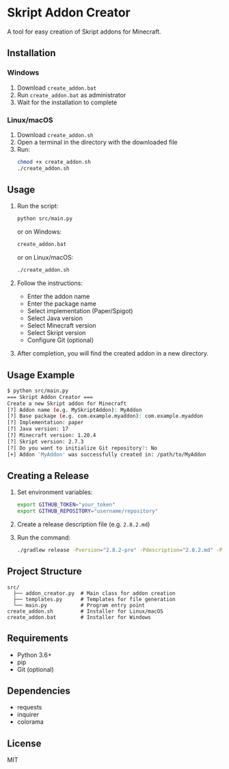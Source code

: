 # Skript Addon Creator

A tool for easy creation of Skript addons for Minecraft.

## Installation

### Windows
1. Download `create_addon.bat`
2. Run `create_addon.bat` as administrator
3. Wait for the installation to complete

### Linux/macOS
1. Download `create_addon.sh`
2. Open a terminal in the directory with the downloaded file
3. Run:
   ```bash
   chmod +x create_addon.sh
   ./create_addon.sh
   ```

## Usage

1. Run the script:
   ```bash
   python src/main.py
   ```
   or on Windows:
   ```cmd
   create_addon.bat
   ```
   or on Linux/macOS:
   ```bash
   ./create_addon.sh
   ```

2. Follow the instructions:
   - Enter the addon name
   - Enter the package name
   - Select implementation (Paper/Spigot)
   - Select Java version
   - Select Minecraft version
   - Select Skript version
   - Configure Git (optional)

3. After completion, you will find the created addon in a new directory.

## Usage Example

```bash
$ python src/main.py
=== Skript Addon Creator ===
Create a new Skript addon for Minecraft
[?] Addon name (e.g. MySkriptAddon): MyAddon
[?] Base package (e.g. com.example.myaddon): com.example.myaddon
[?] Implementation: paper
[?] Java version: 17
[?] Minecraft version: 1.20.4
[?] Skript version: 2.7.3
[?] Do you want to initialize Git repository?: No
[+] Addon 'MyAddon' was successfully created in: /path/to/MyAddon
```

## Creating a Release

1. Set environment variables:
   ```bash
   export GITHUB_TOKEN="your_token"
   export GITHUB_REPOSITORY="username/repository"
   ```

2. Create a release description file (e.g. `2.8.2.md`)

3. Run the command:
   ```bash
   ./gradlew release -Pversion="2.8.2-pre" -Pdescription="2.8.2.md" -Pprerelease=true
   ```

## Project Structure

```text
src/
  ├── addon_creator.py  # Main class for addon creation
  ├── templates.py      # Templates for file generation
  └── main.py           # Program entry point
create_addon.sh         # Installer for Linux/macOS
create_addon.bat        # Installer for Windows
```

## Requirements

- Python 3.6+
- pip
- Git (optional)

## Dependencies

- requests
- inquirer
- colorama

## License

MIT 